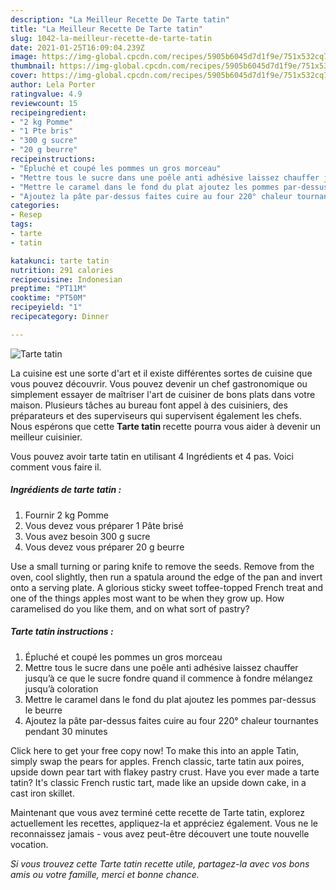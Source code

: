 ```yaml
---
description: "La Meilleur Recette De Tarte tatin"
title: "La Meilleur Recette De Tarte tatin"
slug: 1042-la-meilleur-recette-de-tarte-tatin
date: 2021-01-25T16:09:04.239Z
image: https://img-global.cpcdn.com/recipes/5905b6045d7d1f9e/751x532cq70/tarte-tatin-photo-principale-de-la-recette.jpg
thumbnail: https://img-global.cpcdn.com/recipes/5905b6045d7d1f9e/751x532cq70/tarte-tatin-photo-principale-de-la-recette.jpg
cover: https://img-global.cpcdn.com/recipes/5905b6045d7d1f9e/751x532cq70/tarte-tatin-photo-principale-de-la-recette.jpg
author: Lela Porter
ratingvalue: 4.9
reviewcount: 15
recipeingredient:
- "2 kg Pomme"
- "1 Pte bris"
- "300 g sucre"
- "20 g beurre"
recipeinstructions:
- "Épluché et coupé les pommes un gros morceau"
- "Mettre tous le sucre dans une poêle anti adhésive laissez chauffer jusqu’à ce que le sucre fondre quand il commence à fondre mélangez jusqu’à coloration"
- "Mettre le caramel dans le fond du plat ajoutez les pommes par-dessus le beurre"
- "Ajoutez la pâte par-dessus faites cuire au four 220° chaleur tournantes pendant 30 minutes"
categories:
- Resep
tags:
- tarte
- tatin

katakunci: tarte tatin 
nutrition: 291 calories
recipecuisine: Indonesian
preptime: "PT11M"
cooktime: "PT50M"
recipeyield: "1"
recipecategory: Dinner

---
```



![Tarte tatin](https://img-global.cpcdn.com/recipes/5905b6045d7d1f9e/751x532cq70/tarte-tatin-photo-principale-de-la-recette.jpg)

La cuisine est une sorte d'art et il existe différentes sortes de cuisine que vous pouvez découvrir. Vous pouvez devenir un chef gastronomique ou simplement essayer de maîtriser l'art de cuisiner de bons plats dans votre maison. Plusieurs tâches au bureau font appel à des cuisiniers, des préparateurs et des superviseurs qui supervisent également les chefs. Nous espérons que cette <strong> Tarte tatin </strong> recette pourra vous aider à devenir un meilleur cuisinier.

<!--inarticleads1-->

Vous pouvez avoir tarte tatin en utilisant 4 Ingrédients et 4 pas. Voici comment vous faire il.

##### Ingrédients de tarte tatin :

1. Fournir 2 kg Pomme
1. Vous devez vous préparer 1 Pâte brisé
1. Vous avez besoin 300 g sucre
1. Vous devez vous préparer 20 g beurre


Use a small turning or paring knife to remove the seeds. Remove from the oven, cool slightly, then run a spatula around the edge of the pan and invert onto a serving plate. A glorious sticky sweet toffee-topped French treat and one of the things apples most want to be when they grow up. How caramelised do you like them, and on what sort of pastry? 

<!--inarticleads2-->

##### Tarte tatin instructions :

1. Épluché et coupé les pommes un gros morceau
1. Mettre tous le sucre dans une poêle anti adhésive laissez chauffer jusqu’à ce que le sucre fondre quand il commence à fondre mélangez jusqu’à coloration
1. Mettre le caramel dans le fond du plat ajoutez les pommes par-dessus le beurre
1. Ajoutez la pâte par-dessus faites cuire au four 220° chaleur tournantes pendant 30 minutes


Click here to get your free copy now! To make this into an apple Tatin, simply swap the pears for apples. French classic, tarte tatin aux poires, upside down pear tart with flakey pastry crust. Have you ever made a tarte tatin? It&#39;s classic French rustic tart, made like an upside down cake, in a cast iron skillet. 

<!--inarticleads1-->

<p>
Maintenant que vous avez terminé cette recette de Tarte tatin, explorez actuellement les recettes, appliquez-la et appréciez également. Vous ne le reconnaissez jamais - vous avez peut-être découvert une toute nouvelle vocation.
</p>

<p>
<i>Si vous trouvez cette Tarte tatin recette utile, partagez-la avec vos bons amis ou votre famille, merci et bonne chance.</i>
</p>

